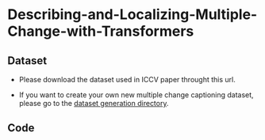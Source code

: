 # Describing-and-Localizing-Multiple-Change-with-Transformers



## Dataset
- Please download the dataset used in ICCV paper throught this url.
 
- If you want to create your own new multiple change captioning dataset, please go to the [dataset generation directory](https://github.com/cvpaperchallenge/Describing-and-Localizing-Multiple-Change-with-Transformers/tree/main/dataset_generation).

## Code





